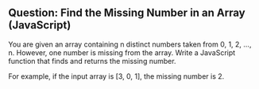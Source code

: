 ## Question: Find the Missing Number in an Array (JavaScript)

You are given an array containing n distinct numbers taken from 0, 1, 2, ..., n. However, one number is missing from the array. Write a JavaScript function that finds and returns the missing number.

For example, if the input array is [3, 0, 1], the missing number is 2.
